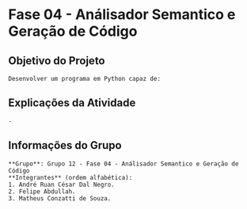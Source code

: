 # Fase 04 - Análisador Semantico e Geração de Código

## Objetivo do Projeto
    Desenvolver um programa em Python capaz de:


## Explicações da Atividade
    - 

## Informações do Grupo
    **Grupo**: Grupo 12 - Fase 04 - Análisador Semantico e Geração de Código
    **Integrantes** (ordem alfabética):
    1. André Ruan César Dal Negro.
    2. Felipe Abdullah.
    3. Matheus Conzatti de Souza.
